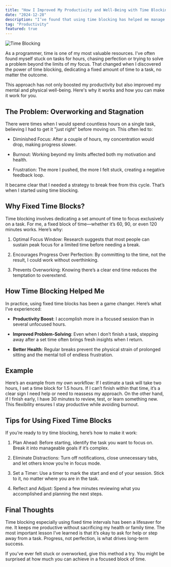 ```yaml
---
title: "How I Improved My Productivity and Well-Being with Time Blocking"
date: "2024-12-28"
description: "I’ve found that using time blocking has helped me manage my time and energy more effectively. It’s a simple approach that’s improved my productivity and well-being."
tag: "Productivity"
featured: true
---
```


<img src="/images/blog/How-I-Improved-My-Productivity-and-Well-Being-with-Time-Blocking.jpg" alt="Time Blocking" />

As a programmer, time is one of my most valuable resources. I've often found myself stuck on tasks for hours, chasing perfection or trying to solve a problem beyond the limits of my focus. That changed when I discovered the power of time blocking, dedicating a fixed amount of time to a task, no matter the outcome.

This approach has not only boosted my productivity but also improved my mental and physical well-being. Here's why it works and how you can make it work for you.

## The Problem: Overworking and Stagnation

There were times when I would spend countless hours on a single task, believing I had to get it "just right" before moving on. This often led to:

- Diminished Focus: After a couple of hours, my concentration would drop, making progress slower.

- Burnout: Working beyond my limits affected both my motivation and health.

- Frustration: The more I pushed, the more I felt stuck, creating a negative feedback loop.

It became clear that I needed a strategy to break free from this cycle. That’s when I started using time blocking.

## Why Fixed Time Blocks?

Time blocking involves dedicating a set amount of time to focus exclusively on a task. For me, a fixed block of time—whether it’s 60, 90, or even 120 minutes works. Here’s why:

1. Optimal Focus Window: Research suggests that most people can sustain peak focus for a limited time before needing a break.

2. Encourages Progress Over Perfection: By committing to the time, not the result, I could work without overthinking.

3. Prevents Overworking: Knowing there’s a clear end time reduces the temptation to overextend.

## How Time Blocking Helped Me

In practice, using fixed time blocks has been a game changer. Here’s what I’ve experienced:

- **Productivity Boost**: I accomplish more in a focused session than in several unfocused hours.

- **Improved Problem-Solving**: Even when I don’t finish a task, stepping away after a set time often brings fresh insights when I return.

- **Better Health**: Regular breaks prevent the physical strain of prolonged sitting and the mental toll of endless frustration.

## Example

Here’s an example from my own workflow: If I estimate a task will take two hours, I set a time block for 1.5 hours. If I can’t finish within that time, it’s a clear sign I need help or need to reassess my approach. On the other hand, if I finish early, I have 30 minutes to review, test, or learn something new. This flexibility ensures I stay productive while avoiding burnout.

## Tips for Using Fixed Time Blocks

If you’re ready to try time blocking, here’s how to make it work:

1. Plan Ahead: Before starting, identify the task you want to focus on. Break it into manageable goals if it’s complex.

2. Eliminate Distractions: Turn off notifications, close unnecessary tabs, and let others know you’re in focus mode.

3. Set a Timer: Use a timer to mark the start and end of your session. Stick to it, no matter where you are in the task.

4. Reflect and Adjust: Spend a few minutes reviewing what you accomplished and planning the next steps.

## Final Thoughts

Time blocking especially using fixed time intervals has been a lifesaver for me. It keeps me productive without sacrificing my health or family time. The most important lesson I’ve learned is that it’s okay to ask for help or step away from a task. Progress, not perfection, is what drives long-term success.

If you’ve ever felt stuck or overworked, give this method a try. You might be surprised at how much you can achieve in a focused block of time.
